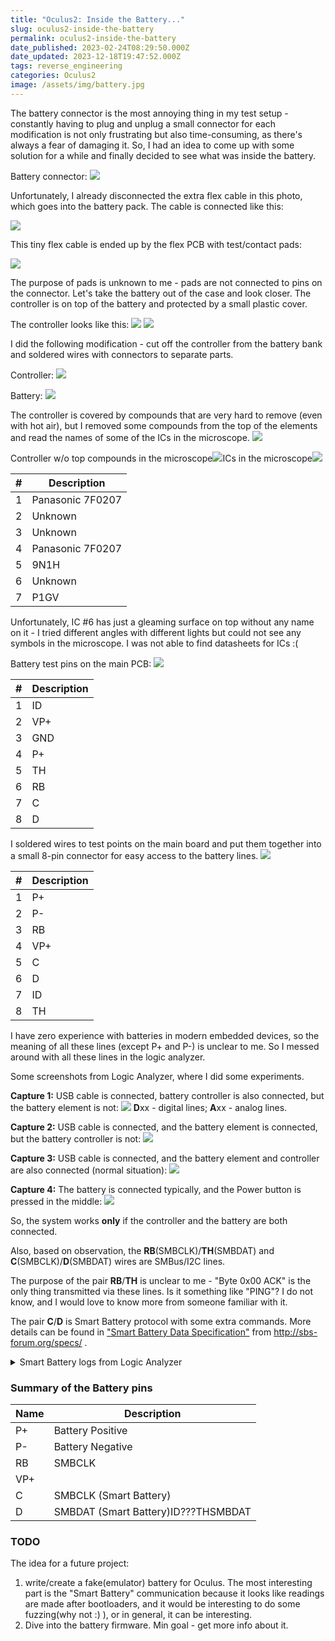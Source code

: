 ```yaml
---
title: "Oculus2: Inside the Battery..."
slug: oculus2-inside-the-battery
permalink: oculus2-inside-the-battery
date_published: 2023-02-24T08:29:50.000Z
date_updated: 2023-12-18T19:47:52.000Z
tags: reverse_engineering
categories: Oculus2
image: /assets/img/battery.jpg
---
```


The battery connector is the most annoying thing in my test setup - constantly having to plug and unplug a small connector for each modification is not only frustrating but also time-consuming, as there's always a fear of damaging it. So, I had an idea to come up with some solution for a while and finally decided to see what was inside the battery.

Battery connector:
![]({{site.url}}{{site.baseurl}}/assets/img/battery_cable-1.jpg)

Unfortunately, I already disconnected the extra flex cable in this photo, which goes into the battery pack. The cable is connected like this:

![]({{site.url}}{{site.baseurl}}/assets/img/battery_cable_2-1.jpg)

This tiny flex cable is ended up by the flex PCB with test/contact pads:

![]({{site.url}}{{site.baseurl}}/assets/img/battery_extra_pins.jpg)

The purpose of pads is unknown to me - pads are not connected to pins on the connector.
Let's take the battery out of the case and look closer. The controller is on top of the battery and protected by a small plastic cover.

The controller looks like this:
![]({{site.url}}{{site.baseurl}}/assets/img/battery_controller.jpg)
![]({{site.url}}{{site.baseurl}}/assets/img/battery_controller_2.jpg)

I did the following modification - cut off the controller from the battery bank and soldered wires with connectors to separate parts.

Controller:
![]({{site.url}}{{site.baseurl}}/assets/img/battery_controller_only_mod.jpg)

Battery:
![]({{site.url}}{{site.baseurl}}/assets/img/battery_wo_connector_mod.jpg)

The controller is covered by compounds that are very hard to remove (even with hot air), but I removed some compounds from the top of the elements and read the names of some of the ICs in the microscope.
![]({{site.url}}{{site.baseurl}}/assets/img/battery-controller-bottom.png)

Controller w/o top compounds in the microscope![]({{site.url}}{{site.baseurl}}/assets/img/microscope-ic-photos.jpg)ICs in the microscope![]({{site.url}}{{site.baseurl}}/assets/img/battery-controller-labeled-2.jpg)

| # | Description |
| - | -- |
| 1 |Panasonic 7F0207
| 2 | Unknown
| 3 | Unknown
| 4 | Panasonic 7F0207
| 5 | 9N1H
| 6 | Unknown
| 7 | P1GV

Unfortunately, IC #6 has just a gleaming surface on top without any name on it - I tried different angles with different lights but could not see any symbols in the microscope. I was not able to find datasheets for ICs :(

Battery test pins on the main PCB:
![]({{site.url}}{{site.baseurl}}/assets/img/Battery-pins-1.jpg)

| # | Description |
| - | -- |
|1|ID|
|2|VP+|
|3|GND|
|4|P+|
|5|TH|
|6|RB|
|7|C|
|8|D|

I soldered wires to test points on the main board and put them together into a small 8-pin connector for easy access to the battery lines.
![]({{site.url}}{{site.baseurl}}/assets/img/battery_pins_connector_labeled.jpg)

| # | Description|
| - | -- |
|1|P+
|2|P-
|3|RB
|4|VP+
|5|C
|6|D
|7|ID
|8|TH

I have zero experience with batteries in modern embedded devices, so the meaning of all these lines (except P+ and P-) is unclear to me. So I messed around with all these lines in the logic analyzer.

Some screenshots from Logic Analyzer, where I did some experiments.

**Capture 1:** USB cable is connected, battery controller is also connected, but the battery element is not:
![]({{site.url}}{{site.baseurl}}/assets/img/batt_controller-without-battery.png)
**D**xx - digital lines; **A**xx - analog lines.

**Capture 2:** USB cable is connected, and the battery element is connected, but the battery controller is not:
![]({{site.url}}{{site.baseurl}}/assets/img/With-battery-but-without-controller.png)

**Capture 3:** USB cable is connected, and the battery element and controller are also connected (normal situation):
![]({{site.url}}{{site.baseurl}}/assets/img/With-battery---controller.png)

**Capture 4:** The battery is connected typically, and the Power button is pressed in the middle:
![]({{site.url}}{{site.baseurl}}/assets/img/PWR_Button-pressed-in-the-middle.png)

So, the system works **only** if the controller and the battery are both connected.

Also, based on observation, the **RB**(SMBCLK)/**TH**(SMBDAT) and **C**(SMBCLK)/**D**(SMBDAT) wires are SMBus/I2C lines.

The purpose of the pair **RB**/**TH** is unclear to me - "Byte 0x00 ACK" is the only thing transmitted via these lines. Is it something like "PING"? I do not know, and I would love to know more from someone familiar with it.

The pair **C**/**D** is Smart Battery protocol with some extra commands. More details can be found in ["Smart Battery Data Specification"]({{site.url}}{{site.baseurl}}/assets/docs/sbdat110.pdf) from http://sbs-forum.org/specs/ .


<details>
<summary>Smart Battery logs from Logic Analyzer</summary>
<div markdown="1">
```
Write address 0x55 ACK Protocol=Read word
Command Current 0x0A
Read address 0x55 ACK Protocol=Read word
Word 0x8000 ACK
Write address 0x55 ACK Protocol=Read word
Command AtRateTimeToEmpty 0x06
Read address 0x55 ACK Protocol=Read word
Word 0x990B ACK
Write address 0x55 ACK Protocol=Read word
Command BatteryStatus 0x16
Read address 0x55 ACK Protocol=Read word
BatteryStatus 0xFFFF OVER CHARGED ALARM=1, TERMINATE CHARGE ALARM=1, OVER TEMP ALARM=1, TERMINATE DISCHARGE ALARM=1, REMAINING CAPACITY ALARM=1, REMAINING TIME ALARM=1, INITIALIZED=1, DISCHARGING=1, FULLY CHARGED=1, FULLY DISCHARGED=1, ErrorCode=UnknownError
Write address 0x55 ACK Protocol=Read word
Command DesignCapacity 0x18
Read address 0x55 ACK Protocol=Read word
Word 0x0905 ACK
Write address 0x55 ACK Protocol=Read word
Command AverageTimeToEmpty 0x12
Read address 0x55 ACK Protocol=Read word
Word 0x260E ACK
Write address 0x55 ACK Protocol=Read word
Command  0x2C
Read address 0x55 ACK Protocol=Read word
Word 0x0B00 ACK
Write address 0x55 ACK Protocol=Read word
Command Current 0x0A
Read address 0x55 ACK Protocol=Read word
Word 0x8000 ACK
Write address 0x55 ACK Protocol=Read word
Command  0x2A
Read address 0x55 ACK Protocol=Read word
Word 0x5400 ACK
Write address 0x55 ACK Protocol=Read word
Command DeviceChemistry 0x22
Read address 0x55 ACK Protocol=Read word
Word 0x3800 ACK
Write address 0x55 ACK Protocol=Read word
Command OptionalMfgFunction4 0x3C
Read address 0x55 ACK Protocol=Read word
Word 0x2E0E ACK
Write address 0x55 ACK Protocol=Write byte
Command OptionalMfgFunction2 0x3E
Byte 0x60 ACK
Write address 0x55 ACK Protocol=Write byte
Command OptionalMfgFunction1 0x3F
Byte 0x00 ACK
Write address 0x55 ACK
Byte 0x40 ACK
Read address 0x55 ACK
Byte 0x40 ACK
Byte 0x11 ACK
Byte 0x1A ACK
Byte 0x09 ACK
Byte 0xDF ACK
Byte 0x07 ACK
Byte 0x33 ACK
Byte 0xF5 ACK
Byte 0x72 ACK
Byte 0xF6 ACK
Byte 0x5C ACK
Byte 0xFC ACK
Byte 0x39 ACK
Byte 0xFA ACK
Byte 0x37 ACK
Byte 0xF9 ACK
Byte 0x00 ACK
Byte 0x00 ACK
Byte 0x00 ACK
Byte 0x00 ACK
Byte 0x00 ACK
Byte 0x00 ACK
Byte 0x00 ACK
Byte 0x00 ACK
Byte 0x00 ACK
Byte 0x00 ACK
Byte 0x00 ACK
Byte 0x00 ACK
Byte 0x00 ACK
Byte 0x00 ACK
Byte 0x00 ACK
0 NACK
Write address 0x55 ACK Protocol=Read byte
Command  0x60
Read address 0x55 ACK Protocol=Read byte
Byte 0xFA NACK
Write address 0x55 ACK Protocol=Write byte
Command OptionalMfgFunction2 0x3E
Byte 0x62 ACK
Write address 0x55 ACK Protocol=Write byte
Command OptionalMfgFunction1 0x3F
Byte 0x00 ACK
Write address 0x55 ACK
Byte 0x40 ACK
Read address 0x55 ACK
Byte 0xFE ACK
Byte 0xAD ACK
Byte 0xC2 ACK
Byte 0x03 ACK
Byte 0x00 ACK
Byte 0x00 ACK
Byte 0x00 ACK
Byte 0x00 ACK
Byte 0x00 ACK
Byte 0x00 ACK
Byte 0x00 ACK
Byte 0x00 ACK
Byte 0x00 ACK
Byte 0x00 ACK
Byte 0x00 ACK
Byte 0x00 ACK
Byte 0x00 ACK
Byte 0x00 ACK
Byte 0x00 ACK
Byte 0x00 ACK
Byte 0x00 ACK
Byte 0x00 ACK
Byte 0x00 ACK
Byte 0x00 ACK
Byte 0x00 ACK
Byte 0x00 ACK
Byte 0x00 ACK
Byte 0x00 ACK
Byte 0x00 ACK
Byte 0x00 ACK
Byte 0x00 ACK
Byte 0x00 NACK
Write address 0x55 ACK Protocol=Read byte
Command  0x60
Read address 0x55 ACK Protocol=Read byte
Byte 0x2D NACK
Write address 0x55 ACK Protocol=Write byte
Command OptionalMfgFunction2 0x3E
Byte 0x63 ACK
Write address 0x55 ACK Protocol=Write byte
Command OptionalMfgFunction1 0x3F
Byte 0x00 ACK
Write address 0x55 ACK
Byte 0x40 ACK
Read address 0x55 ACK
Byte 0x3C ACK
Byte 0x00 ACK
Byte 0x53 ACK
Byte 0x00 ACK
Byte 0x36 ACK
Byte 0x00 ACK
Byte 0x54 ACK
Byte 0x00 ACK
Byte 0x00 ACK
Byte 0x00 ACK
Byte 0x00 ACK
Byte 0x00 ACK
Byte 0x11 ACK
Byte 0x08 ACK
Byte 0x00 ACK
Byte 0xFE ACK
Byte 0xAD ACK
Byte 0xC2 ACK
Byte 0x03 ACK
Byte 0x00 ACK
Byte 0x00 ACK
Byte 0x00 ACK
Byte 0x00 ACK
Byte 0x00 ACK
Byte 0x00 ACK
Byte 0x00 ACK
Byte 0x00 ACK
Byte 0x00 ACK
Byte 0x00 ACK
Byte 0x00 ACK
Byte 0x00 ACK
0 NACK
Write address 0x55 ACK Protocol=Read byte
Command  0x60
Read address 0x55 ACK Protocol=Read byte
Byte 0xFA NACK
Write address 0x55 ACK Protocol=Write byte
Command OptionalMfgFunction2 0x3E
Byte 0x65 ACK
Write address 0x55 ACK Protocol=Write byte
Command OptionalMfgFunction1 0x3F
Byte 0x00 ACK
Write address 0x55 ACK
Byte 0x40 ACK
Read address 0x55 ACK
Byte 0x00 ACK
Byte 0x00 ACK
Byte 0x00 ACK
Byte 0x00 ACK
Byte 0x00 ACK
Byte 0x00 ACK
Byte 0x00 ACK
Byte 0x00 ACK
Byte 0x00 ACK
Byte 0x00 ACK
Byte 0x00 ACK
Byte 0x00 ACK
Byte 0x00 ACK
Byte 0x00 ACK
Byte 0x00 ACK
Byte 0x00 ACK
Byte 0x2F ACK
Byte 0x5B ACK
Byte 0x02 ACK
Byte 0x00 ACK
Byte 0x00 ACK
Byte 0x00 ACK
Byte 0x00 ACK
Byte 0x00 ACK
Byte 0x00 ACK
Byte 0x00 ACK
Byte 0x00 ACK
Byte 0x00 ACK
Byte 0x00 ACK
Byte 0x00 ACK
Byte 0x00 ACK
0 NACK
Write address 0x55 ACK Protocol=Read byte
Command  0x60
Read address 0x55 ACK Protocol=Read byte
Byte 0x0E NACK
Write address 0x55 ACK Protocol=Write byte
Command OptionalMfgFunction2 0x3E
Byte 0x66 ACK
Write address 0x55 ACK Protocol=Write byte
Command OptionalMfgFunction1 0x3F
Byte 0x00 ACK
Write address 0x55 ACK
Byte 0x40 ACK
Read address 0x55 ACK
Byte 0x68 ACK
Byte 0xA6 ACK
Byte 0x00 ACK
Byte 0x00 ACK
Byte 0x00 ACK
Byte 0x00 ACK
Byte 0x00 ACK
Byte 0x00 ACK
Byte 0x28 ACK
Byte 0x7C ACK
Byte 0x08 ACK
Byte 0x00 ACK
Byte 0x7B ACK
Byte 0x00 ACK
Byte 0x00 ACK
Byte 0x00 ACK
Byte 0x1E ACK
Byte 0x19 ACK
Byte 0x19 ACK
Byte 0x00 ACK
Byte 0x00 ACK
Byte 0x00 ACK
Byte 0x00 ACK
Byte 0x00 ACK
Byte 0x00 ACK
Byte 0x00 ACK
Byte 0x00 ACK
Byte 0x00 ACK
Byte 0x00 ACK
Byte 0x00 ACK
Byte 0x00 ACK
0 NACK
Write address 0x55 ACK Protocol=Read byte
Command  0x60
Read address 0x55 ACK Protocol=Read byte
4 NACK
Write address 0x55 ACK Protocol=Write byte
Command OptionalMfgFunction2 0x3E
Byte 0x67 ACK
Write address 0x55 ACK Protocol=Write byte
Command OptionalMfgFunction1 0x3F
Byte 0x00 ACK
Write address 0x55 ACK
Byte 0x40 ACK
Read address 0x55 ACK
Byte 0x06 ACK
Byte 0xD7 ACK
Byte 0xFE ACK
Byte 0x00 ACK
Byte 0xDF ACK
Byte 0x99 ACK
Byte 0x24 ACK
Byte 0x00 ACK
Byte 0x0D ACK
Byte 0x95 ACK
Byte 0x86 ACK
Byte 0x00 ACK
Byte 0x5C ACK
Byte 0xC8 ACK
Byte 0x24 ACK
Byte 0x01 ACK
Byte 0x08 ACK
Byte 0x45 ACK
Byte 0x35 ACK
Byte 0x00 ACK
Byte 0x22 ACK
Byte 0x7E ACK
Byte 0x1D ACK
Byte 0x00 ACK
Byte 0xB6 ACK
Byte 0xAE ACK
Byte 0x19 ACK
Byte 0x00 ACK
Byte 0x72 ACK
Byte 0xCF ACK
Byte 0x52 ACK
Byte 0x00 NACK
Write address 0x55 ACK Protocol=Read byte
Command  0x60
Read address 0x55 ACK Protocol=Read byte
Byte 0x61 NACK
Write address 0x55 ACK Protocol=Write byte
Command OptionalMfgFunction2 0x3E
Byte 0x68 ACK
Write address 0x55 ACK Protocol=Write byte
Command OptionalMfgFunction1 0x3F
Byte 0x00 ACK
Write address 0x55 ACK
0 ACK
Read address 0x55 ACK
Byte 0x19 ACK
Byte 0x0E ACK
Byte 0x00 ACK
Byte 0x00 ACK
Byte 0xF3 ACK
Byte 0x59 ACK
Byte 0x00 ACK
Byte 0x00 ACK
Byte 0x99 ACK
Byte 0xB7 ACK
Byte 0x00 ACK
Byte 0x00 ACK
Byte 0x1E ACK
Byte 0x00 ACK
Byte 0x01 ACK
Byte 0x00 ACK
Byte 0x7E ACK
Byte 0xFB ACK
Byte 0x00 ACK
Byte 0x00 ACK
Byte 0x68 ACK
Byte 0x2F ACK
Byte 0x00 ACK
Byte 0x00 ACK
Byte 0x86 ACK
Byte 0x26 ACK
Byte 0x00 ACK
Byte 0x00 ACK
Byte 0x49 ACK
Byte 0x1C ACK
Byte 0x00 ACK
Byte 0x00 NACK
Write address 0x55 ACK Protocol=Read byte
Command  0x60
Read address 0x55 ACK Protocol=Read byte
Byte 0x94 NACK
Write address 0x55 ACK Protocol=Write byte
Command OptionalMfgFunction2 0x3E
Byte 0x69 ACK
Write address 0x55 ACK Protocol=Write byte
Command OptionalMfgFunction1 0x3F
Byte 0x00 ACK
Write address 0x55 ACK
Byte 0x40 ACK
Read address 0x55 ACK
Byte 0x92 ACK
Byte 0x02 ACK
Byte 0x00 ACK
Byte 0x00 ACK
Byte 0x27 ACK
Byte 0x12 ACK
Byte 0x00 ACK
Byte 0x00 ACK
Byte 0x74 ACK
Byte 0xAD ACK
Byte 0x00 ACK
Byte 0x00 ACK
Byte 0x2B ACK
Byte 0x7C ACK
Byte 0x01 ACK
Byte 0x00 ACK
Byte 0xF5 ACK
Byte 0x0F ACK
Byte 0x02 ACK
Byte 0x00 ACK
Byte 0x6B ACK
Byte 0x86 ACK
Byte 0x00 ACK
Byte 0x00 ACK
Byte 0x5C ACK
Byte 0x32 ACK
Byte 0x00 ACK
Byte 0x00 ACK
Byte 0xCA ACK
Byte 0x1D ACK
Byte 0x00 ACK
0 NACK
Write address 0x55 ACK Protocol=Read byte
Command  0x60
Read address 0x55 ACK Protocol=Read byte
Byte 0x94 NACK
Write address 0x55 ACK Protocol=Write byte
Command OptionalMfgFunction2 0x3E
Byte 0x6A ACK
Write address 0x55 ACK Protocol=Write byte
Command OptionalMfgFunction1 0x3F
Byte 0x00 ACK
Write address 0x55 ACK
Byte 0x40 ACK
Read address 0x55 ACK
Byte 0x00 ACK
Byte 0x00 ACK
Byte 0x00 ACK
Byte 0x00 ACK
Byte 0xCF ACK
Byte 0x04 ACK
Byte 0x00 ACK
Byte 0x00 ACK
Byte 0x97 ACK
Byte 0x0B ACK
Byte 0x00 ACK
Byte 0x00 ACK
Byte 0xDA ACK
Byte 0x26 ACK
Byte 0x01 ACK
Byte 0x00 ACK
Byte 0x07 ACK
Byte 0xC0 ACK
Byte 0x02 ACK
Byte 0x00 ACK
Byte 0x9A ACK
Byte 0x50 ACK
Byte 0x01 ACK
Byte 0x00 ACK
Byte 0xC8 ACK
Byte 0x6F ACK
Byte 0x01 ACK
Byte 0x00 ACK
Byte 0xFF ACK
Byte 0x9C ACK
Byte 0x00 ACK
0 NACK
Write address 0x55 ACK Protocol=Read byte
Command  0x60
Read address 0x55 ACK Protocol=Read byte
Byte 0x98 NACK
Write address 0x55 ACK Protocol=Write byte
Command OptionalMfgFunction2 0x3E
Byte 0x6B ACK
Write address 0x55 ACK Protocol=Write byte
Command OptionalMfgFunction1 0x3F
Byte 0x00 ACK
Write address 0x55 ACK
Byte 0x40 ACK
Read address 0x55 ACK
Byte 0x00 ACK
Byte 0x00 ACK
Byte 0x00 ACK
Byte 0x00 ACK
Byte 0x00 ACK
Byte 0x00 ACK
Byte 0x00 ACK
Byte 0x00 ACK
Byte 0x00 ACK
Byte 0x00 ACK
Byte 0x00 ACK
Byte 0x00 ACK
Byte 0x00 ACK
Byte 0x00 ACK
Byte 0x00 ACK
Byte 0x00 ACK
Byte 0x00 ACK
Byte 0x00 ACK
Byte 0x00 ACK
Byte 0x00 ACK
Byte 0x00 ACK
Byte 0x00 ACK
Byte 0x00 ACK
Byte 0x00 ACK
Byte 0x00 ACK
Byte 0x00 ACK
Byte 0x00 ACK
Byte 0x00 ACK
Byte 0x00 ACK
Byte 0x00 ACK
Byte 0x00 ACK
Byte 0x00 NACK
Write address 0x55 ACK Protocol=Read byte
Command  0x60
Read address 0x55 ACK Protocol=Read byte
Byte 0x94 NACK
Write address 0x55 ACK Protocol=Read word
Command Temperature 0x08
Read address 0x55 ACK Protocol=Read word
Word 0x7F0E ACK
Write address 0x55 ACK Protocol=Read word
Command MaxError 0x0C
Read address 0x55 ACK Protocol=Read word
Word 0xD9FF ACK
Write address 0x55 ACK Protocol=Read word
Command MaxError 0x0C
Read address 0x55 ACK Protocol=Read word
Word 0xD9FF ACK
Write address 0x55 ACK Protocol=Read word
Command  0x2E
Read address 0x55 ACK Protocol=Read word
Word 0x6200 ACK
Write address 0x55 ACK Protocol=Read word
Command  0x28
Read address 0x55 ACK Protocol=Read word
Word 0x8B0B ACK
Write address 0x55 ACK Protocol=Read word
Command FullChargeCapacity 0x10
Read address 0x55 ACK Protocol=Read word
Word 0x7B01 ACK
Write address 0x55 ACK Protocol=Write word
Command OptionalMfgFunction2 0x3E
Word 0x7000 ACK
Write address 0x55 ACK
Byte 0x40 ACK
Read address 0x55 ACK
Byte 0x31 ACK
Byte 0x30 ACK
Byte 0x30 ACK
Byte 0x31 ACK
Byte 0x43 ACK
Byte 0x5A ACK
Byte 0x30 ACK
Byte 0x34 ACK
Byte 0x39 ACK
Byte 0x37 ACK
Byte 0x59 ACK
Byte 0x30 ACK
Byte 0x33 ACK
Byte 0x30 ACK
Byte 0x36 ACK
Byte 0x37 ACK
Byte 0x33 ACK
Byte 0x44 ACK
Byte 0x53 ACK
Byte 0x30 ACK
Byte 0x30 ACK
Byte 0x33 ACK
Byte 0x30 ACK
Byte 0x35 ACK
Byte 0x31 ACK
Byte 0x31 ACK
Byte 0x30 ACK
Byte 0x47 ACK
Byte 0x4D ACK
Byte 0x51 ACK
Byte 0x41 ACK
5 NACK
Write address 0x55 ACK Protocol=Read byte
Command  0x61
Read address 0x55 ACK Protocol=Read byte
4 NACK
Write address 0x55 ACK Protocol=Read word
Command Temperature 0x08
Read address 0x55 ACK Protocol=Read word
Word 0x7F0E ACK
Write address 0x55 ACK Protocol=Read word
Command MaxError 0x0C
Read address 0x55 ACK Protocol=Read word
Word 0xD9FF ACK
Write address 0x55 ACK Protocol=Read word
Command MaxError 0x0C
Read address 0x55 ACK Protocol=Read word
Word 0xD9FF ACK
Write address 0x55 ACK Protocol=Read word
Command  0x2E
Read address 0x55 ACK Protocol=Read word
Word 0x6200 ACK
Write address 0x55 ACK Protocol=Read word
Command  0x28
Read address 0x55 ACK Protocol=Read word
Word 0x8B0B ACK
Write address 0x55 ACK Protocol=Read word
Command FullChargeCapacity 0x10
Read address 0x55 ACK Protocol=Read word
Word 0x7B01 ACK
Write address 0x55 ACK Protocol=Write word
Command OptionalMfgFunction2 0x3E
Word 0x7000 ACK
Write address 0x55 ACK
Byte 0x40 ACK
Read address 0x55 ACK
Byte 0x31 ACK
Byte 0x30 ACK
Byte 0x30 ACK
Byte 0x31 ACK
Byte 0x43 ACK
Byte 0x5A ACK
Byte 0x30 ACK
Byte 0x34 ACK
Byte 0x39 ACK
Byte 0x37 ACK
Byte 0x59 ACK
Byte 0x30 ACK
Byte 0x33 ACK
Byte 0x30 ACK
Byte 0x36 ACK
Byte 0x37 ACK
Byte 0x33 ACK
Byte 0x44 ACK
Byte 0x53 ACK
Byte 0x30 ACK
Byte 0x30 ACK
Byte 0x33 ACK
Byte 0x30 ACK
Byte 0x35 ACK
Byte 0x31 ACK
Byte 0x31 ACK
Byte 0x30 ACK
Byte 0x47 ACK
Byte 0x4D ACK
Byte 0x51 ACK
Byte 0x41 ACK
5 NACK
Write address 0x55 ACK Protocol=Read byte
Command  0x61
Read address 0x55 ACK Protocol=Read byte
4 NACK
Write address 0x55 ACK Protocol=Read word
Command Temperature 0x08
Read address 0x55 ACK Protocol=Read word
Word 0x830E ACK
Write address 0x55 ACK Protocol=Read word
Command MaxError 0x0C
Read address 0x55 ACK Protocol=Read word
Word 0xACFE ACK
Write address 0x55 ACK Protocol=Read word
Command MaxError 0x0C
Read address 0x55 ACK Protocol=Read word
Word 0xACFE ACK
Write address 0x55 ACK Protocol=Read word
Command  0x2E
Read address 0x55 ACK Protocol=Read word
Word 0x6200 ACK
Write address 0x55 ACK Protocol=Read word
Command  0x28
Read address 0x55 ACK Protocol=Read word
Word 0x8B0B ACK
Write address 0x55 ACK Protocol=Read word
Command FullChargeCapacity 0x10
Read address 0x55 ACK Protocol=Read word
Word 0x7B01 ACK
Write address 0x55 ACK Protocol=Write word
Command OptionalMfgFunction2 0x3E
Word 0x7000 ACK
Write address 0x55 ACK
Byte 0x40 ACK
Read address 0x55 ACK
Byte 0x31 ACK
Byte 0x30 ACK
Byte 0x30 ACK
Byte 0x31 ACK
Byte 0x43 ACK
Byte 0x5A ACK
Byte 0x30 ACK
Byte 0x34 ACK
Byte 0x39 ACK
Byte 0x37 ACK
Byte 0x59 ACK
Byte 0x30 ACK
Byte 0x33 ACK
Byte 0x30 ACK
Byte 0x36 ACK
Byte 0x37 ACK
Byte 0x33 ACK
Byte 0x44 ACK
Byte 0x53 ACK
Byte 0x30 ACK
Byte 0x30 ACK
Byte 0x33 ACK
Byte 0x30 ACK
Byte 0x35 ACK
Byte 0x31 ACK
Byte 0x31 ACK
Byte 0x30 ACK
Byte 0x47 ACK
Byte 0x4D ACK
Byte 0x51 ACK
Byte 0x41 ACK
Byte 0x35 NACK
Write address 0x55 ACK Protocol=Read byte
Command  0x61
Read address 0x55 ACK Protocol=Read byte
Byte 0x24 NACK
```
</div>

</details>

### Summary of the Battery pins

| Name | Description |
| -- | -- |
| P+ | Battery Positive
| P- | Battery Negative
| RB | SMBCLK
| VP+ | |
| C | SMBCLK (Smart Battery)
| D | SMBDAT (Smart Battery)ID???THSMBDAT

### TODO

The idea for a future project:

1. write/create a fake(emulator) battery for Oculus. The most interesting part is the "Smart Battery" communication because it looks like readings are made after bootloaders, and it would be interesting to do some fuzzing(why not :) ), or in general, it can be interesting.
2. Dive into the battery firmware. Min goal - get more info about it.
